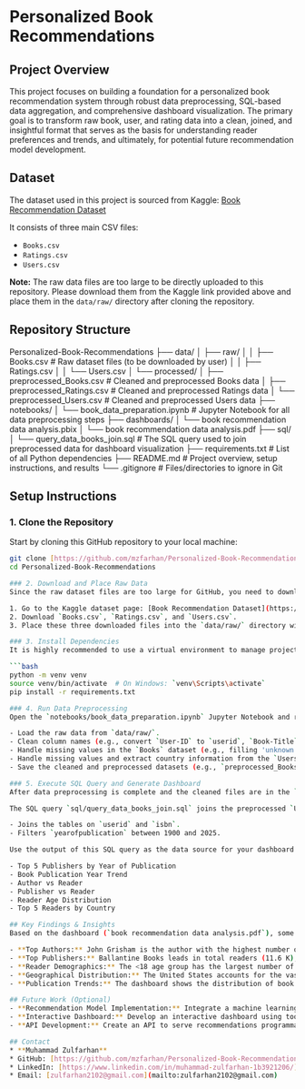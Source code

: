 # Personalized Book Recommendations

## Project Overview
This project focuses on building a foundation for a personalized book recommendation system through robust data preprocessing, SQL-based data aggregation, and comprehensive dashboard visualization. The primary goal is to transform raw book, user, and rating data into a clean, joined, and insightful format that serves as the basis for understanding reader preferences and trends, and ultimately, for potential future recommendation model development.

## Dataset
The dataset used in this project is sourced from Kaggle:
[Book Recommendation Dataset](https://www.kaggle.com/datasets/arashnic/book-recommendation-dataset?select=Books.csv)

It consists of three main CSV files:
- `Books.csv`
- `Ratings.csv`
- `Users.csv`

**Note:** The raw data files are too large to be directly uploaded to this repository. Please download them from the Kaggle link provided above and place them in the `data/raw/` directory after cloning the repository.

## Repository Structure
Personalized-Book-Recommendations
├── data/
│   ├── raw/
│   │   ├── Books.csv                # Raw dataset files (to be downloaded by user)
│   │   ├── Ratings.csv
│   │   └── Users.csv
│   └── processed/
│       ├── preprocessed_Books.csv   # Cleaned and preprocessed Books data
│       ├── preprocessed_Ratings.csv # Cleaned and preprocessed Ratings data
│       └── preprocessed_Users.csv   # Cleaned and preprocessed Users data
├── notebooks/
│   └── book_data_preparation.ipynb  # Jupyter Notebook for all data preprocessing steps
├── dashboards/
│   └── book recommendation data analysis.pbix
│   └── book recommendation data analysis.pdf
├── sql/
│   └── query_data_books_join.sql    # The SQL query used to join preprocessed data for dashboard visualization
├── requirements.txt         # List of all Python dependencies
├── README.md                # Project overview, setup instructions, and results
└── .gitignore               # Files/directories to ignore in Git

## Setup Instructions

### 1. Clone the Repository
Start by cloning this GitHub repository to your local machine:
```bash
git clone [https://github.com/mzfarhan/Personalized-Book-Recommendations.git](https://github.com/mzfarhan/Personalized-Book-Recommendations.git)
cd Personalized-Book-Recommendations

### 2. Download and Place Raw Data
Since the raw dataset files are too large for GitHub, you need to download them manually:

1. Go to the Kaggle dataset page: [Book Recommendation Dataset](https://www.kaggle.com/datasets/arashnic/book-recommendation-dataset?select=Books.csv)
2. Download `Books.csv`, `Ratings.csv`, and `Users.csv`.
3. Place these three downloaded files into the `data/raw/` directory within your cloned repository.

### 3. Install Dependencies
It is highly recommended to use a virtual environment to manage project dependencies:

```bash
python -m venv venv
source venv/bin/activate  # On Windows: `venv\Scripts\activate`
pip install -r requirements.txt

### 4. Run Data Preprocessing
Open the `notebooks/book_data_preparation.ipynb` Jupyter Notebook and run all cells. This process will:

- Load the raw data from `data/raw/`.
- Clean column names (e.g., convert `User-ID` to `userid`, `Book-Title` to `booktitle`).
- Handle missing values in the `Books` dataset (e.g., filling 'unknown' for author/publisher, cleaning `Year-Of-Publication` to integer type, and filtering valid years between 1900 and 2025).
- Handle missing values and extract country information from the `Users` dataset (e.g., filling 'Age' with 0, extracting `Country` from `Location` using fuzzy matching).
- Save the cleaned and preprocessed datasets (e.g., `preprocessed_Books.csv`, `preprocessed_Ratings.csv`, `preprocessed_Users.csv`) into the `data/processed/` directory.

### 5. Execute SQL Query and Generate Dashboard
After data preprocessing is complete and the cleaned files are in the `data/processed/` directory, you will use the provided SQL query and your preferred BI tool to generate the dashboard:

The SQL query `sql/query_data_books_join.sql` joins the preprocessed `Users`, `Ratings`, and `Books` datasets. This query:

- Joins the tables on `userid` and `isbn`.
- Filters `yearofpublication` between 1900 and 2025.

Use the output of this SQL query as the data source for your dashboard (`dashboards/book recommendation.pdf`). This dashboard visually presents key insights, such as:

- Top 5 Publishers by Year of Publication
- Book Publication Year Trend
- Author vs Reader
- Publisher vs Reader
- Reader Age Distribution
- Top 5 Readers by Country

## Key Findings & Insights
Based on the dashboard (`book recommendation data analysis.pdf`), some key insights include:

- **Top Authors:** John Grisham is the author with the highest number of readers (4.6 K or Rb in Indonesia), followed by Stephen King (4.0 K).
- **Top Publishers:** Ballantine Books leads in total readers (11.6 K), significantly ahead of other publishers like Pocket (9.2 K) and Warner Books (9.0 K).
- **Reader Demographics:** The <18 age group has the largest number of readers (43 K), followed by the 26-35 and 36-50 age groups (both 36 K).
- **Geographical Distribution:** The United States accounts for the vast majority of readers (58 K), followed by Canada (9 K) and the United Kingdom (7 K).
- **Publication Trends:** The dashboard shows the distribution of book publishing over time, with a trend visible from 1900 to 2020 and beyond.

## Future Work (Optional)
- **Recommendation Model Implementation:** Integrate a machine learning model (e.g., Collaborative Filtering, Content-Based, or Hybrid) to generate personalized book recommendations based on the prepared and analyzed data.
- **Interactive Dashboard:** Develop an interactive dashboard using tools like Tableau, Power BI, or Streamlit for dynamic exploration of insights.
- **API Development:** Create an API to serve recommendations programmatically.

## Contact
* **Muhammad Zulfarhan**
* GitHub: [https://github.com/mzfarhan/Personalized-Book-Recommendations](https://github.com/mzfarhan/Personalized-Book-Recommendations)
* LinkedIn: [https://www.linkedin.com/in/muhammad-zulfarhan-1b3921206/](https://www.linkedin.com/in/muhammad-zulfarhan-1b3921206/)
* Email: [zulfarhan2102@gmail.com](mailto:zulfarhan2102@gmail.com)
